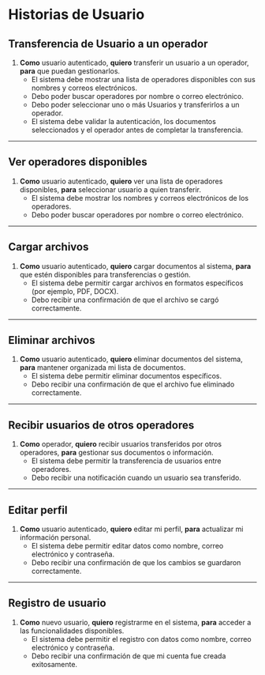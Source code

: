# Historias de Usuario

## **Transferencia de Usuario a un operador**
1. **Como** usuario autenticado,
   **quiero** transferir un usuario a un operador,
   **para** que puedan gestionarlos.
   - El sistema debe mostrar una lista de operadores disponibles con sus nombres y correos electrónicos.
   - Debo poder buscar operadores por nombre o correo electrónico.
   - Debo poder seleccionar uno o más Usuarios y transferirlos a un operador.
   - El sistema debe validar la autenticación, los documentos seleccionados y el operador antes de completar la transferencia.

---

## **Ver operadores disponibles**
1. **Como** usuario autenticado,
   **quiero** ver una lista de operadores disponibles,
   **para** seleccionar usuario a quien transferir.
   - El sistema debe mostrar los nombres y correos electrónicos de los operadores.
   - Debo poder buscar operadores por nombre o correo electrónico.

---

## **Cargar archivos**
1. **Como** usuario autenticado,
   **quiero** cargar documentos al sistema,
   **para** que estén disponibles para transferencias o gestión.
   - El sistema debe permitir cargar archivos en formatos específicos (por ejemplo, PDF, DOCX).
   - Debo recibir una confirmación de que el archivo se cargó correctamente.

---

## **Eliminar archivos**
1. **Como** usuario autenticado,
   **quiero** eliminar documentos del sistema,
   **para** mantener organizada mi lista de documentos.
   - El sistema debe permitir eliminar documentos específicos.
   - Debo recibir una confirmación de que el archivo fue eliminado correctamente.

---

## **Recibir usuarios de otros operadores**
1. **Como** operador,
   **quiero** recibir usuarios transferidos por otros operadores,
   **para** gestionar sus documentos o información.
   - El sistema debe permitir la transferencia de usuarios entre operadores.
   - Debo recibir una notificación cuando un usuario sea transferido.

---

## **Editar perfil**
1. **Como** usuario autenticado,
   **quiero** editar mi perfil,
   **para** actualizar mi información personal.
   - El sistema debe permitir editar datos como nombre, correo electrónico y contraseña.
   - Debo recibir una confirmación de que los cambios se guardaron correctamente.

---

## **Registro de usuario**
1. **Como** nuevo usuario,
   **quiero** registrarme en el sistema,
   **para** acceder a las funcionalidades disponibles.
   - El sistema debe permitir el registro con datos como nombre, correo electrónico y contraseña.
   - Debo recibir una confirmación de que mi cuenta fue creada exitosamente.
